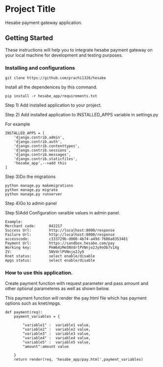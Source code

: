 # Project Title

Hesabe payment gateway application.

## Getting Started

These instructions will help you to integrate hesabe payment gateway on your local machine for development and testing purposes.


### Installing and configurations

```
git clone https://github.com/prachi1326/hesabe

```

Install all the dependenices by this command.

```
pip install -r hesabe_app/requirements.txt
```

Step 1) Add installed application to your project.

Step 2) Add installed application to INSTALLED_APPS variable in settings.py

For example
```
INSTALLED_APPS = [
    'django.contrib.admin',
    'django.contrib.auth',
    'django.contrib.contenttypes',
    'django.contrib.sessions',
    'django.contrib.messages',
    'django.contrib.staticfiles',
    'hesabe_app',-->add this
]
```
Step 3)Do the migrations

```
python manage.py makemigrations
python manage.py migrate
python manage.py runserver

```
Step 4)Go to admin panel

Step 5)Add  Configuration varaible values in admin panel.
```
Example:
Merchant code:      842217
Success Url:        http://localhost:8000/response
Failure Url:		http://localhost:8000/response
accesscode:			c333729b-d060-4b74-a49d-7686a8353481
Payment Url:		https://sandbox.hesabe.com/pay
Working key:		PkW64zMe5NVdrlPVNnjo2Jy9nOb7v1Xg
IV:					5NVdrlPVNnjo2Jy9
Knet status:		select enable/disable
mpgs status:		select enable/disable
```

### How to use this application.

Create payment function with request parameter and pass amount and other optional parameteres as well as shown below.

This payment function will render the pay.html file which has payment options such as knet/mpgs.
```
def payment(req):
	payment_variables = {

		"variable1" :  variable1 value,
		"variable2" :  variable2 value,
		"variable3" :  variable3 value,
		"variable4" :  variable4 value,
		"variable5" :  variable5 value,
		"amount":amount value

	}
	return render(req, 'hesabe_app/pay.html',payment_variables)

```
